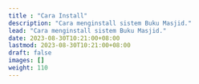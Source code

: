 ```yaml
---
title : "Cara Install"
description: "Cara menginstall sistem Buku Masjid."
lead: "Cara menginstall sistem Buku Masjid."
date: 2023-08-30T10:21:00+08:00
lastmod: 2023-08-30T10:21:00+08:00
draft: false
images: []
weight: 110
---
```

